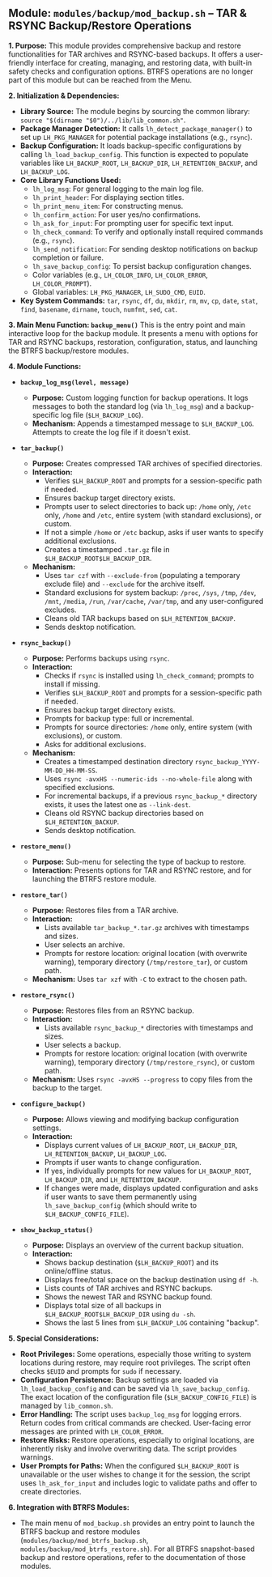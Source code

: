 <!--
File: docs/mod_backup.md
Copyright (c) 2025 wuldorf
SPDX-License-Identifier: MIT

This project is part of the 'little-linux-helper' collection.
Licensed under the MIT License. See the LICENSE file in the project root for more information.
-->

## Module: `modules/backup/mod_backup.sh` – TAR & RSYNC Backup/Restore Operations

**1. Purpose:**
This module provides comprehensive backup and restore functionalities for TAR archives and RSYNC-based backups. It offers a user-friendly interface for creating, managing, and restoring data, with built-in safety checks and configuration options. BTRFS operations are no longer part of this module but can be reached from the Menu.

**2. Initialization & Dependencies:**
*   **Library Source:** The module begins by sourcing the common library: `source "$(dirname "$0")/../lib/lib_common.sh"`.
*   **Package Manager Detection:** It calls `lh_detect_package_manager()` to set up `LH_PKG_MANAGER` for potential package installations (e.g., `rsync`).
*   **Backup Configuration:** It loads backup-specific configurations by calling `lh_load_backup_config`. This function is expected to populate variables like `LH_BACKUP_ROOT`, `LH_BACKUP_DIR`, `LH_RETENTION_BACKUP`, and `LH_BACKUP_LOG`.
*   **Core Library Functions Used:**
    *   `lh_log_msg`: For general logging to the main log file.
    *   `lh_print_header`: For displaying section titles.
    *   `lh_print_menu_item`: For constructing menus.
    *   `lh_confirm_action`: For user yes/no confirmations.
    *   `lh_ask_for_input`: For prompting user for specific text input.
    *   `lh_check_command`: To verify and optionally install required commands (e.g., `rsync`).
    *   `lh_send_notification`: For sending desktop notifications on backup completion or failure.
    *   `lh_save_backup_config`: To persist backup configuration changes.
    *   Color variables (e.g., `LH_COLOR_INFO`, `LH_COLOR_ERROR`, `LH_COLOR_PROMPT`).
    *   Global variables: `LH_PKG_MANAGER`, `LH_SUDO_CMD`, `EUID`.
*   **Key System Commands:** `tar`, `rsync`, `df`, `du`, `mkdir`, `rm`, `mv`, `cp`, `date`, `stat`, `find`, `basename`, `dirname`, `touch`, `numfmt`, `sed`, `cat`.

**3. Main Menu Function: `backup_menu()`**
This is the entry point and main interactive loop for the backup module. It presents a menu with options for TAR and RSYNC backups, restoration, configuration, status, and launching the BTRFS backup/restore modules.

**4. Module Functions:**

*   **`backup_log_msg(level, message)`**
    *   **Purpose:** Custom logging function for backup operations. It logs messages to both the standard log (via `lh_log_msg`) and a backup-specific log file (`$LH_BACKUP_LOG`).
    *   **Mechanism:** Appends a timestamped message to `$LH_BACKUP_LOG`. Attempts to create the log file if it doesn't exist.

*   **`tar_backup()`**
    *   **Purpose:** Creates compressed TAR archives of specified directories.
    *   **Interaction:**
        *   Verifies `$LH_BACKUP_ROOT` and prompts for a session-specific path if needed.
        *   Ensures backup target directory exists.
        *   Prompts user to select directories to back up: `/home` only, `/etc` only, `/home` and `/etc`, entire system (with standard exclusions), or custom.
        *   If not a simple `/home` or `/etc` backup, asks if user wants to specify additional exclusions.
        *   Creates a timestamped `.tar.gz` file in `$LH_BACKUP_ROOT$LH_BACKUP_DIR`.
    *   **Mechanism:**
        *   Uses `tar czf` with `--exclude-from` (populating a temporary exclude file) and `--exclude` for the archive itself.
        *   Standard exclusions for system backup: `/proc`, `/sys`, `/tmp`, `/dev`, `/mnt`, `/media`, `/run`, `/var/cache`, `/var/tmp`, and any user-configured excludes.
        *   Cleans old TAR backups based on `$LH_RETENTION_BACKUP`.
        *   Sends desktop notification.

*   **`rsync_backup()`**
    *   **Purpose:** Performs backups using `rsync`.
    *   **Interaction:**
        *   Checks if `rsync` is installed using `lh_check_command`; prompts to install if missing.
        *   Verifies `$LH_BACKUP_ROOT` and prompts for a session-specific path if needed.
        *   Ensures backup target directory exists.
        *   Prompts for backup type: full or incremental.
        *   Prompts for source directories: `/home` only, entire system (with exclusions), or custom.
        *   Asks for additional exclusions.
    *   **Mechanism:**
        *   Creates a timestamped destination directory `rsync_backup_YYYY-MM-DD_HH-MM-SS`.
        *   Uses `rsync -avxHS --numeric-ids --no-whole-file` along with specified exclusions.
        *   For incremental backups, if a previous `rsync_backup_*` directory exists, it uses the latest one as `--link-dest`.
        *   Cleans old RSYNC backup directories based on `$LH_RETENTION_BACKUP`.
        *   Sends desktop notification.

*   **`restore_menu()`**
    *   **Purpose:** Sub-menu for selecting the type of backup to restore.
    *   **Interaction:** Presents options for TAR and RSYNC restore, and for launching the BTRFS restore module.

*   **`restore_tar()`**
    *   **Purpose:** Restores files from a TAR archive.
    *   **Interaction:**
        *   Lists available `tar_backup_*.tar.gz` archives with timestamps and sizes.
        *   User selects an archive.
        *   Prompts for restore location: original location (with overwrite warning), temporary directory (`/tmp/restore_tar`), or custom path.
    *   **Mechanism:** Uses `tar xzf` with `-C` to extract to the chosen path.

*   **`restore_rsync()`**
    *   **Purpose:** Restores files from an RSYNC backup.
    *   **Interaction:**
        *   Lists available `rsync_backup_*` directories with timestamps and sizes.
        *   User selects a backup.
        *   Prompts for restore location: original location (with overwrite warning), temporary directory (`/tmp/restore_rsync`), or custom path.
    *   **Mechanism:** Uses `rsync -avxHS --progress` to copy files from the backup to the target.

*   **`configure_backup()`**
    *   **Purpose:** Allows viewing and modifying backup configuration settings.
    *   **Interaction:**
        *   Displays current values of `LH_BACKUP_ROOT`, `LH_BACKUP_DIR`, `LH_RETENTION_BACKUP`, `LH_BACKUP_LOG`.
        *   Prompts if user wants to change configuration.
        *   If yes, individually prompts for new values for `LH_BACKUP_ROOT`, `LH_BACKUP_DIR`, and `LH_RETENTION_BACKUP`.
        *   If changes were made, displays updated configuration and asks if user wants to save them permanently using `lh_save_backup_config` (which should write to `$LH_BACKUP_CONFIG_FILE`).

*   **`show_backup_status()`**
    *   **Purpose:** Displays an overview of the current backup situation.
    *   **Interaction:**
        *   Shows backup destination (`$LH_BACKUP_ROOT`) and its online/offline status.
        *   Displays free/total space on the backup destination using `df -h`.
        *   Lists counts of TAR archives and RSYNC backups.
        *   Shows the newest TAR and RSYNC backup found.
        *   Displays total size of all backups in `$LH_BACKUP_ROOT$LH_BACKUP_DIR` using `du -sh`.
        *   Shows the last 5 lines from `$LH_BACKUP_LOG` containing "backup".

**5. Special Considerations:**
*   **Root Privileges:** Some operations, especially those writing to system locations during restore, may require root privileges. The script often checks `$EUID` and prompts for `sudo` if necessary.
*   **Configuration Persistence:** Backup settings are loaded via `lh_load_backup_config` and can be saved via `lh_save_backup_config`. The exact location of the configuration file (`$LH_BACKUP_CONFIG_FILE`) is managed by `lib_common.sh`.
*   **Error Handling:** The script uses `backup_log_msg` for logging errors. Return codes from critical commands are checked. User-facing error messages are printed with `LH_COLOR_ERROR`.
*   **Restore Risks:** Restore operations, especially to original locations, are inherently risky and involve overwriting data. The script provides warnings.
*   **User Prompts for Paths:** When the configured `$LH_BACKUP_ROOT` is unavailable or the user wishes to change it for the session, the script uses `lh_ask_for_input` and includes logic to validate paths and offer to create directories.

**6. Integration with BTRFS Modules:**
*   The main menu of `mod_backup.sh` provides an entry point to launch the BTRFS backup and restore modules (`modules/backup/mod_btrfs_backup.sh`, `modules/backup/mod_btrfs_restore.sh`). For all BTRFS snapshot-based backup and restore operations, refer to the documentation of those modules.